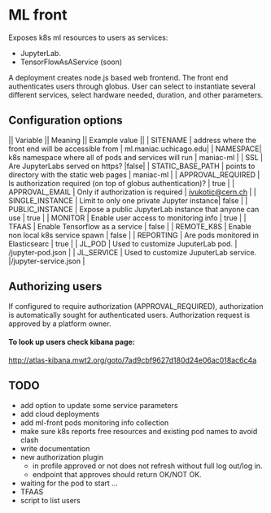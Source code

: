 # ML front

Exposes k8s ml resources to users as services:
* JupyterLab.
* TensorFlowAsAService (soon)

A deployment creates node.js based web frontend. The front end authenticates users through globus. User can select to instantiate several different services, select hardware needed, duration, and other parameters. 

## Configuration options

|| Variable || Meaning || Example value ||
| SITENAME | address where the front end will be accessible from  | ml.maniac.uchicago.edu|
| NAMESPACE| k8s namespace where all of pods and services will run | maniac-ml |
| SSL | Are JupyterLabs served on https? |false|
| STATIC_BASE_PATH | points to directory with the static web pages | maniac-ml |
| APPROVAL_REQUIRED | Is authorization required (on top of globus authentication)? | true |
| APPROVAL_EMAIL | Only if authorization is required | ivukotic@cern.ch |
| SINGLE_INSTANCE | Limit to only one private Jupyter instance| false |
| PUBLIC_INSTANCE | Expose a public JupyterLab instance that anyone can use | true |
| MONITOR | Enable user access to monitoring info | true |
| TFAAS | Enable Tensorflow as a service | false |
| REMOTE_K8S | Enable non local k8s service spawn | false |
| REPORTING | Are pods monitored in Elasticsearc | true |
| JL_POD | Used to customize JuputerLab pod. | /jupyter-pod.json |
| JL_SERVICE | Used to customize JuputerLab service. |/jupyter-service.json |



## Authorizing users

If configured to require authorization (APPROVAL_REQUIRED), authorization is automatically sought for authenticated users. Authorization request is approved by a platform owner.  

#### To look up users check kibana page: 
http://atlas-kibana.mwt2.org/goto/7ad9cbf9627d180d24e06ac018ac6c4a


## TODO
* add option to update some service parameters
* add cloud deployments
* add ml-front pods monitoring info collection
* make sure k8s reports free resources and existing pod names to avoid clash
* write documentation
* new authorization plugin
  * in profile approved or not does not refresh without full log out/log in.
  * endpoint that approves should return OK/NOT OK.
* waiting for the pod to start ...
* TFAAS
* script to list users
